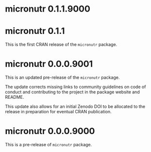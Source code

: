 # micronutr 0.1.1.9000


# micronutr 0.1.1

This is the first CRAN release of the `micronutr` package.


# micronutr 0.0.0.9001

This is an updated pre-release of the `micronutr` package.

The update corrects missing links to community guidelines on code of conduct and contributing to the project in the package website and README.

This update also allows for an initial Zenodo DOI to be allocated to the release in preparation for eventual CRAN publication.


# micronutr 0.0.0.9000

This is a pre-release of `micronutr` package.

